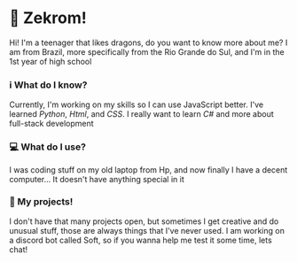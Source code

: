 # 🐉 Zekrom!

Hi! I'm a teenager that likes dragons, do you want to know more about me?
I am from Brazil, more specifically from the Rio Grande do Sul, and I'm in the 1st year of high school

### ℹ️ What do I know?

Currently, I'm working on my skills so I can use JavaScript better. I've learned *Python*, *Html*, and *CSS*. I really want to learn *C#* and more about full-stack development

### 💻 What do I use? 

I was coding stuff on my old laptop from Hp, and now finally I have a decent computer... It doesn't have anything special in it

### 📒 My projects!

I don't have that many projects open, but sometimes I get creative and do unusual stuff, those are always things that I've never used. I am working on a discord bot called Soft, so if you wanna help me test it some time, lets chat!
